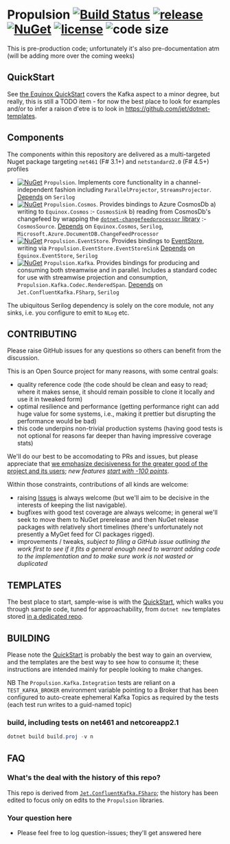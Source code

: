 # Propulsion [![Build Status](https://dev.azure.com/jet-opensource/opensource/_apis/build/status/jet.Propulsion)](https://dev.azure.com/jet-opensource/opensource/_build/latest?definitionId=16) [![release](https://img.shields.io/github/release-pre/jet/propulsion.svg)](https://github.com/jet/propulsion/releases) [![NuGet](https://img.shields.io/nuget/vpre/Propulsion.svg?logo=nuget)](https://www.nuget.org/packages/Propulsion/) [![license](https://img.shields.io/github/license/jet/propulsion.svg)](LICENSE) ![code size](https://img.shields.io/github/languages/code-size/jet/propulsion.svg)

This is pre-production code; unfortunately it's also pre-documentation atm (will be adding more over the coming weeks)

## QuickStart

See [the Equinox QuickStart](https://github.com/jet/equinox#quickstart) covers the Kafka aspect to a minor degree, but really, this is still a TODO item - for now the best place to look for examples and/or to infer a raison d'etre is to look in https://github.com/jet/dotnet-templates.

## Components

The components within this repository are delivered as a multi-targeted Nuget package targeting `net461` (F# 3.1+) and `netstandard2.0` (F# 4.5+) profiles

- [![NuGet](https://img.shields.io/nuget/vpre/Propulsion.svg)](https://www.nuget.org/packages/Propulsion/) `Propulsion`. Implements core functionality in a channel-independent fashion including `ParallelProjector`, `StreamsProjector`. [Depends](https://www.fuget.org/packages/Propulsion) on `Serilog`
- [![NuGet](https://img.shields.io/nuget/vpre/Propulsion.Cosmos.svg)](https://www.nuget.org/packages/Propulsion.Cosmos/) `Propulsion.Cosmos`. Provides bindings to Azure CosmosDb a) writing to `Equinox.Cosmos` :- `CosmosSink` b) reading from CosmosDb's changefeed by wrapping the [`dotnet-changefeedprocessor` library](https://github.com/Azure/azure-documentdb-changefeedprocessor-dotnet) :- `CosmosSource`. [Depends](https://www.fuget.org/packages/Propulsion.Cosmos) on `Equinox.Cosmos`, `Serilog`, `Microsoft.Azure.DocumentDB.ChangeFeedProcessor`
- [![NuGet](https://img.shields.io/nuget/vpre/Propulsion.EventStore.svg)](https://www.nuget.org/packages/Propulsion.EventStore/) `Propulsion.EventStore`. Provides bindings to [EventStore](eventstore.org), writing via `Propulsion.EventStore.EventStoreSink` [Depends](https://www.fuget.org/packages/Propulsion.EventStore) on `Equinox.EventStore`, `Serilog`
- [![NuGet](https://img.shields.io/nuget/vpre/Propulsion.Kafka.svg)](https://www.nuget.org/packages/Propulsion.Kafka/) `Propulsion.Kafka`. Provides bindings for producing and consuming both streamwise and in parallel. Includes a standard codec for use with streamwise projection and consumption, `Propulsion.Kafka.Codec.RenderedSpan`. [Depends](https://www.fuget.org/packages/Propulsion.Kafka) on `Jet.ConfluentKafka.FSharp`, `Serilog`

The ubiquitous Serilog dependency is solely on the core module, not any sinks, i.e. you configure to emit to `NLog` etc.

## CONTRIBUTING

Please raise GitHub issues for any questions so others can benefit from the discussion.

This is an Open Source project for many reasons, with some central goals:

- quality reference code (the code should be clean and easy to read; where it makes sense, it should remain possible to clone it locally and use it in tweaked form)
- optimal resilience and performance (getting performance right can add huge value for some systems, i.e., making it prettier but disrupting the performance would be bad)
- this code underpins non-trivial production systems (having good tests is not optional for reasons far deeper than having impressive coverage stats)

We'll do our best to be accomodating to PRs and issues, but please appreciate that [we emphasize decisiveness for the greater good of the project and its users](https://www.hanselman.com/blog/AlwaysBeClosingPullRequests.aspx); _new features [start with -100 points](https://blogs.msdn.microsoft.com/oldnewthing/20090928-00/?p=16573)_.

Within those constraints, contributions of all kinds are welcome:

- raising [Issues](https://github.com/jet/propulsion/issues) is always welcome (but we'll aim to be decisive in the interests of keeping the list navigable).
- bugfixes with good test coverage are always welcome; in general we'll seek to move them to NuGet prerelease and then NuGet release packages with relatively short timelines (there's unfortunately not presently a MyGet feed for CI packages rigged).
- improvements / tweaks, _subject to filing a GitHub issue outlining the work first to see if it fits a general enough need to warrant adding code to the implementation and to make sure work is not wasted or duplicated_

## TEMPLATES

The best place to start, sample-wise is with the [QuickStart](#quickstart), which walks you through sample code, tuned for approachability, from `dotnet new` templates stored [in a dedicated repo](https://github.com/jet/dotnet-templates).

## BUILDING

Please note the [QuickStart](#quickstart) is probably the best way to gain an overview, and the templates are the best way to see how to consume it; these instructions are intended mainly for people looking to make changes. 

NB The `Propulsion.Kafka.Integration` tests are reliant on a `TEST_KAFKA_BROKER` environment variable pointing to a Broker that has been configured to auto-create ephemeral Kafka Topics as required by the tests (each test run writes to a guid-named topic)

### build, including tests on net461 and netcoreapp2.1

```powershell
dotnet build build.proj -v n
```

## FAQ

### What's the deal with the history of this repo?

This repo is derived from [`Jet.ConfluentKafka.FSharp`](https://github.com/jet/Jet.ConfluentKafka.FSharp); the history has been edited to focus only on edits to the `Propulsion` libraries.

### Your question here

- Please feel free to log question-issues; they'll get answered here